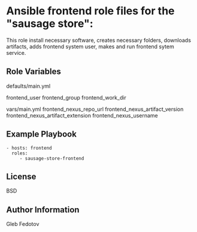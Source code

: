 Ansible frontend role files for the "sausage store":
=========

This role install necessary software, creates necessary folders, downloads artifacts, adds frontend system user, makes and run frontend sytem service.



Role Variables
--------------

defaults/main.yml

frontend_user
frontend_group
frontend_work_dir

vars/main.yml
frontend_nexus_repo_url
frontend_nexus_artifact_version
frontend_nexus_artifact_extension
frontend_nexus_username

Example Playbook
----------------

    - hosts: frontend
      roles:
         - sausage-store-frontend
         
License
-------

BSD

Author Information
------------------

Gleb Fedotov
